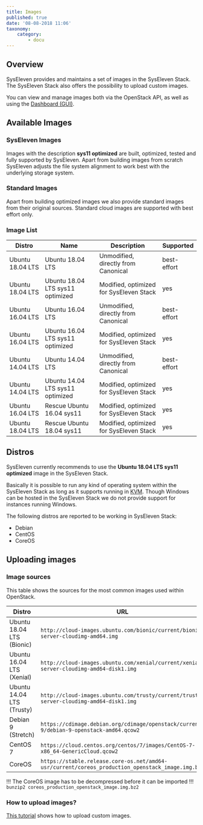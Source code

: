 ```yaml
---
title: Images
published: true
date: '08-08-2018 11:06'
taxonomy:
    category:
        - docu
---
```


## Overview

SysEleven provides and maintains a set of images in the SysEleven Stack.  
The SysEleven Stack also offers the possibility to upload custom images.

You can view and manage images both via the OpenStack API, as well as using the [Dashboard (GUI)](https://dashboard.cloud.syseleven.net).

## Available Images

### SysEleven Images

Images with the description **sys11 optimized** are built, optimized, tested and fully supported by SysEleven.
Apart from building images from scratch SysEleven adjusts the file system alignment to work best with the underlying storage system.

### Standard Images

Apart from building optimized images we also provide standard images from their original sources.
Standard cloud images are supported with best effort only.

### Image List

Distro           | Name                             | Description                               | Supported   |
-----------------|----------------------------------|-------------------------------------------|-------------|
Ubuntu 18.04 LTS | Ubuntu 18.04 LTS                 | Unmodified, directly from Canonical       | best-effort |
Ubuntu 18.04 LTS | Ubuntu 18.04 LTS sys11 optimized | Modified, optimized for SysEleven Stack   | yes         |
Ubuntu 16.04 LTS | Ubuntu 16.04 LTS                 | Unmodified, directly from Canonical       | best-effort |
Ubuntu 16.04 LTS | Ubuntu 16.04 LTS sys11 optimized | Modified, optimized for SysEleven Stack   | yes         |
Ubuntu 14.04 LTS | Ubuntu 14.04 LTS                 | Unmodified, directly from Canonical       | best-effort |
Ubuntu 14.04 LTS | Ubuntu 14.04 LTS sys11 optimized | Modified, optimized for SysEleven Stack   | yes         |
Ubuntu 16.04 LTS | Rescue Ubuntu 16.04 sys11        | Modified, optimized for SysEleven Stack   | yes         |
Ubuntu 18.04 LTS | Rescue Ubuntu 18.04 sys11        | Modified, optimized for SysEleven Stack   | yes         |

## Distros

SysEleven currently recommends to use the **Ubuntu 18.04 LTS sys11 optimized** image in the SysEleven Stack.

Basically it is possible to run any kind of operating system within the SysEleven Stack as long as it supports running in [KVM](https://www.linux-kvm.org/page/Main_Page).
Though Windows can be hosted in the SysEleven Stack we do not provide support for instances running Windows.

The following distros are reported to be working in SysEleven Stack:

* Debian
* CentOS
* CoreOS

## Uploading images

### Image sources

This table shows the sources for the most common images used within OpenStack.

Distro                    | URL |
--------------------------|-----|
Ubuntu 18.04 LTS (Bionic) | `http://cloud-images.ubuntu.com/bionic/current/bionic-server-cloudimg-amd64.img` |
Ubuntu 16.04 LTS (Xenial) | `http://cloud-images.ubuntu.com/xenial/current/xenial-server-cloudimg-amd64-disk1.img` |
Ubuntu 14.04 LTS (Trusty) | `http://cloud-images.ubuntu.com/trusty/current/trusty-server-cloudimg-amd64-disk1.img` |
Debian 9 (Stretch)        | `https://cdimage.debian.org/cdimage/openstack/current-9/debian-9-openstack-amd64.qcow2` |
CentOS 7                  | `https://cloud.centos.org/centos/7/images/CentOS-7-x86_64-GenericCloud.qcow2` |
CoreOS                    | `https://stable.release.core-os.net/amd64-usr/current/coreos_production_openstack_image.img.bz2` |

!!! The CoreOS image has to be decompressed before it can be imported
!!! `bunzip2 coreos_production_openstack_image.img.bz2`

### How to upload images?

[This tutorial](../../03.Tutorials/10.upload-custom-images/default.en.md) shows how to upload custom images.

